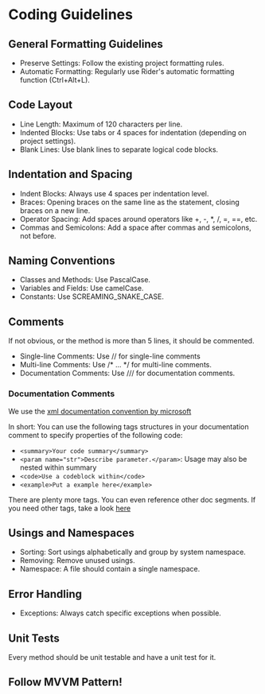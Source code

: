 # Coding Guidelines
## General Formatting Guidelines

- Preserve Settings: Follow the existing project formatting rules.
- Automatic Formatting: Regularly use Rider's automatic formatting function (Ctrl+Alt+L).

## Code Layout
- Line Length: Maximum of 120 characters per line.
- Indented Blocks: Use tabs or 4 spaces for indentation (depending on project settings).
- Blank Lines: Use blank lines to separate logical code blocks.

## Indentation and Spacing
- Indent Blocks: Always use 4 spaces per indentation level.
- Braces: Opening braces on the same line as the statement, closing braces on a new line.
- Operator Spacing: Add spaces around operators like +, -, *, /, =, ==, etc.
- Commas and Semicolons: Add a space after commas and semicolons, not before.

## Naming Conventions

- Classes and Methods: Use PascalCase.
- Variables and Fields: Use camelCase.
- Constants: Use SCREAMING_SNAKE_CASE.

## Comments
If not obvious, or the method is more than 5 lines, it should be commented.

- Single-line Comments: Use // for single-line comments
- Multi-line Comments: Use /* ... */ for multi-line comments.
- Documentation Comments: Use /// for documentation comments.

### Documentation Comments
We use the <a href="https://learn.microsoft.com/de-de/dotnet/csharp/language-reference/xmldoc/">xml documentation convention by microsoft</a>

In short: You can use the following tags structures in your documentation comment to specify properties of the following code:

- ```<summary>Your code summary</summary>```
- ```<param name="str">Describe parameter.</param>```: Usage may also be nested within summary
- ```<code>Use a codeblock within</code>```
- ```<example>Put a example here</example>```

There are plenty more tags. You can even reference other doc segments. 
If you need other tags, take a look <a href="https://learn.microsoft.com/en-us/dotnet/csharp/language-reference/xmldoc/recommended-tags">here</a>

## Usings and Namespaces

- Sorting: Sort usings alphabetically and group by system namespace.
- Removing: Remove unused usings.
- Namespace: A file should contain a single namespace.

## Error Handling

- Exceptions: Always catch specific exceptions when possible.

## Unit Tests
Every method should be unit testable and have a unit test for it.

## Follow MVVM Pattern!